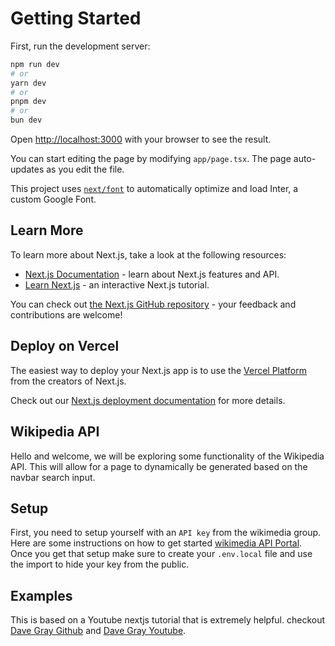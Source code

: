 # Getting Started

First, run the development server:

```bash
npm run dev
# or
yarn dev
# or
pnpm dev
# or
bun dev
```

Open [http://localhost:3000](http://localhost:3000) with your browser to see the result.

You can start editing the page by modifying `app/page.tsx`. The page auto-updates as you edit the file.

This project uses [`next/font`](https://nextjs.org/docs/basic-features/font-optimization) to automatically optimize and load Inter, a custom Google Font.

## Learn More

To learn more about Next.js, take a look at the following resources:

- [Next.js Documentation](https://nextjs.org/docs) - learn about Next.js features and API.
- [Learn Next.js](https://nextjs.org/learn) - an interactive Next.js tutorial.

You can check out [the Next.js GitHub repository](https://github.com/vercel/next.js/) - your feedback and contributions are welcome!

## Deploy on Vercel

The easiest way to deploy your Next.js app is to use the [Vercel Platform](https://vercel.com/new?utm_medium=default-template&filter=next.js&utm_source=create-next-app&utm_campaign=create-next-app-readme) from the creators of Next.js.

Check out our [Next.js deployment documentation](https://nextjs.org/docs/deployment) for more details.

## Wikipedia API

Hello and welcome, we will be exploring some functionality of the Wikipedia API. This will allow for a page to dynamically be generated based on the navbar search input.

## Setup

First, you need to setup yourself with an `API key` from the wikimedia group. Here are some instructions on how to get started [wikimedia API Portal](https://api.wikimedia.org/wiki/Main_Page). Once you get that setup make sure to create your `.env.local` file and use the import to hide your key from the public.

## Examples

This is based on a Youtube nextjs tutorial that is extremely helpful. checkout [Dave Gray Github](https://github.com/gitdagray) and [Dave Gray Youtube](https://www.youtube.com/playlist?list=PL0Zuz27SZ-6Pk-QJIdGd1tGZEzy9RTgtj).  
